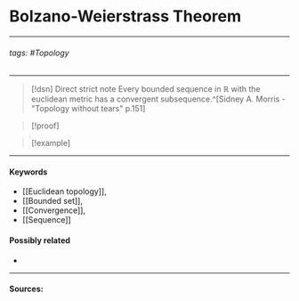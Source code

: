 # Bolzano-Weierstrass Theorem
***
###### tags: #Topology 
***
>[!dsn] Direct strict note
>Every bounded sequence in $\mathbb{R}$ with the euclidean metric has a convergent subsequence.^[Sidney A. Morris - "Topology without tears" p.151]

>[!proof]
>

>[!example] 
>
***
#### Keywords
- [[Euclidean topology]],
- [[Bounded set]],
- [[Convergence]],
- [[Sequence]]
#### Possibly related
- 
***
#### Sources: